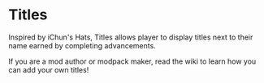 # Titles
Inspired by iChun's Hats, Titles allows player to display titles next to their name earned by completing advancements.

If you are a mod author or modpack maker, read the wiki to learn how you can add your own titles!
